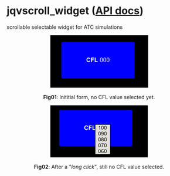 # jqvscroll_widget ([API docs](doc/readme.md))

scrollable selectable widget for ATC simulations

<div style="text-align:center">
  <img src="doc/images/img01.png"/>
  <p>
    <b>Fig01</b>: Inititial form, no CFL value selected yet.
  </p>
</div>

<div style="text-align:center">
  <img src="doc/images/img02.png"/>
  <p>
    <b>Fig02</b>: After a "<em>long click</em>", still no CFL value selected.
  </p>
</div>
